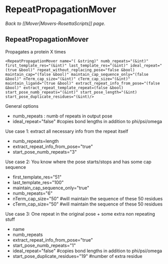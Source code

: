 # RepeatPropagationMover
*Back to [[Mover|Movers-RosettaScripts]] page.*
## RepeatPropagationMover

Propagates a protein X times

    <RepeatPropagationMover name="( &string)" numb_repeats="(&int)" first_template_res="(&int)" last_template_res="(&int)" ideal_repeat="(true &bool)" repeat_without_replacing_pose="false &bool) maintain_cap="(false &bool)" maintain_cap_sequence_only="(false &bool)" nTerm_cap_size="(&int)" cTerm_cap_size="(&int)" maintain_ligand="(true &bool)" extract_repeat_info_from_pose="(false &bool)" extract_repeat_template_repeat=(false &bool) start_pose_numb_repeats="(&int)" start_pose_length="(&int) start_pose_duplicate_residues="(&int)/>

General options 
-  numb_repeats : numb of repeats in output pose
-  ideal_repeat="false" #copies bond lengths in addition to phi/psi/omega

Use case 1: extract all necessary info from the repeat itself
-  numb_repeats=length
-  extract_repeat_info_from_pose="true"
-  start_pose_numb_repeats="3"

Use case 2: You know where the pose starts/stops and has some cap sequence
-  first_template_res="51"
-  last_template_res="100"
-  maintain_cap_sequence_only="true"
-  numb_repeats="6"
-  nTerm_cap_size="50" #will maintain the sequence of these 50 residues
-  cTerm_cap_size="50" #will maintain the sequence of these 50 residues


Use case 3: One repeat in the original pose + some extra non repeating stuff
-  name
-  numb_repeats
-  extract_repeat_info_from_pose="true"
-  start_pose_numb_repeats="1"
-  ideal_repeat="false" #copies bond lengths in addition to phi/psi/omega
-  start_pose_duplicate_residues="19" #number of extra residue